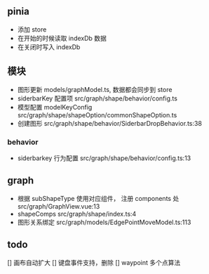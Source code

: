 ## pinia

- 添加 store
- 在开始的时候读取 indexDb 数据
- 在关闭时写入 indexDb

## 模块

- 图形更新 models/graphModel.ts, 数据都会同步到 store
- siderbarKey 配置项 src/graph/shape/behavior/config.ts
- 模型配置 modelKeyConfig src/graph/shape/shapeOption/commonShapeOption.ts
- 创建图形 src/graph/shape/behavior/SiderbarDropBehavior.ts:38

### behavior

- siderbarkey 行为配置 src/graph/shape/behavior/config.ts:13

## graph

- 根据 subShapeType 使用对应组件， 注册 components 处 src/graph/GraphView.vue:13
- shapeComps src/graph/shape/index.ts:4
- 图形关系绑定 src/graph/models/EdgePointMoveModel.ts:113

## todo

[] 画布自动扩大
[] 键盘事件支持，删除
[] waypoint 多个点算法
